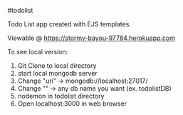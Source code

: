 #todolist

Todo List app created with EJS templates.

Viewable @ https://stormy-bayou-97784.herokuapp.com

To see local version:
1. Git Clone to local directory
2. start local mongodb server
3. Change "uri" -> mongodb://localhost:27017/
4. Change "<db>" -> any db name you want (ex. todolistDB)
5. nodemon in todolist directory
6. Open localhost:3000 in web browser
  
